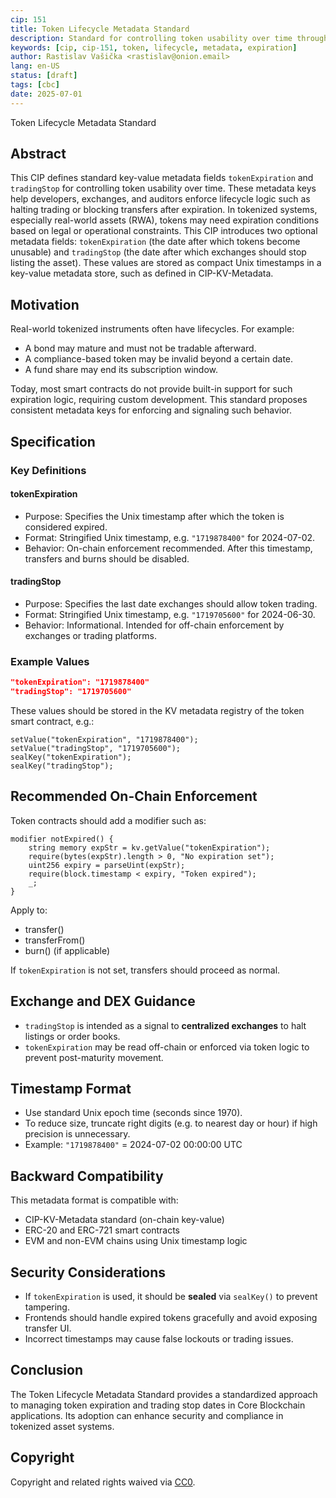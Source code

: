 ```yaml
---
cip: 151
title: Token Lifecycle Metadata Standard
description: Standard for controlling token usability over time through metadata fields for expiration and trading stop dates.
keywords: [cip, cip-151, token, lifecycle, metadata, expiration]
author: Rastislav Vašička <rastislav@onion.email>
lang: en-US
status: [draft]
tags: [cbc]
date: 2025-07-01
---
```


Token Lifecycle Metadata Standard

<!--truncate-->

## Abstract

This CIP defines standard key-value metadata fields `tokenExpiration` and `tradingStop` for controlling token usability over time. These metadata keys help developers, exchanges, and auditors enforce lifecycle logic such as halting trading or blocking transfers after expiration. In tokenized systems, especially real-world assets (RWA), tokens may need expiration conditions based on legal or operational constraints. This CIP introduces two optional metadata fields: `tokenExpiration` (the date after which tokens become unusable) and `tradingStop` (the date after which exchanges should stop listing the asset). These values are stored as compact Unix timestamps in a key-value metadata store, such as defined in CIP-KV-Metadata.

## Motivation

Real-world tokenized instruments often have lifecycles. For example:

- A bond may mature and must not be tradable afterward.
- A compliance-based token may be invalid beyond a certain date.
- A fund share may end its subscription window.

Today, most smart contracts do not provide built-in support for such expiration logic, requiring custom development. This standard proposes consistent metadata keys for enforcing and signaling such behavior.

## Specification

### Key Definitions

#### tokenExpiration

- Purpose: Specifies the Unix timestamp after which the token is considered expired.
- Format: Stringified Unix timestamp, e.g. `"1719878400"` for 2024-07-02.
- Behavior: On-chain enforcement recommended. After this timestamp, transfers and burns should be disabled.

#### tradingStop

- Purpose: Specifies the last date exchanges should allow token trading.
- Format: Stringified Unix timestamp, e.g. `"1719705600"` for 2024-06-30.
- Behavior: Informational. Intended for off-chain enforcement by exchanges or trading platforms.

### Example Values

```json
"tokenExpiration": "1719878400"
"tradingStop": "1719705600"
```

These values should be stored in the KV metadata registry of the token smart contract, e.g.:

```solidity
setValue("tokenExpiration", "1719878400");
setValue("tradingStop", "1719705600");
sealKey("tokenExpiration");
sealKey("tradingStop");
```

## Recommended On-Chain Enforcement

Token contracts should add a modifier such as:

```solidity
modifier notExpired() {
    string memory expStr = kv.getValue("tokenExpiration");
    require(bytes(expStr).length > 0, "No expiration set");
    uint256 expiry = parseUint(expStr);
    require(block.timestamp < expiry, "Token expired");
    _;
}
```

Apply to:

- transfer()
- transferFrom()
- burn() (if applicable)

If `tokenExpiration` is not set, transfers should proceed as normal.

## Exchange and DEX Guidance

- `tradingStop` is intended as a signal to **centralized exchanges** to halt listings or order books.
- `tokenExpiration` may be read off-chain or enforced via token logic to prevent post-maturity movement.

## Timestamp Format

- Use standard Unix epoch time (seconds since 1970).
- To reduce size, truncate right digits (e.g. to nearest day or hour) if high precision is unnecessary.
- Example:
  `"1719878400"` = 2024-07-02 00:00:00 UTC

## Backward Compatibility

This metadata format is compatible with:

- CIP-KV-Metadata standard (on-chain key-value)
- ERC-20 and ERC-721 smart contracts
- EVM and non-EVM chains using Unix timestamp logic

## Security Considerations

- If `tokenExpiration` is used, it should be **sealed** via `sealKey()` to prevent tampering.
- Frontends should handle expired tokens gracefully and avoid exposing transfer UI.
- Incorrect timestamps may cause false lockouts or trading issues.

## Conclusion

The Token Lifecycle Metadata Standard provides a standardized approach to managing token expiration and trading stop dates in Core Blockchain applications. Its adoption can enhance security and compliance in tokenized asset systems.

## Copyright

Copyright and related rights waived via [CC0](https://creativecommons.org/publicdomain/zero/1.0/).
